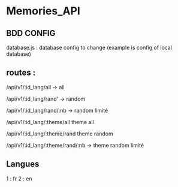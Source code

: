 ﻿# Memories_API
 
 ## BDD CONFIG
database.js : database config to change (example is config of local database)


## routes :

/api/v1/:id_lang/all -> all

/api/v1/:id_lang/rand' -> random

/api/v1/:id_lang/rand/:nb -> random limité

/api/v1/:id_lang/:theme/all theme all

/api/v1/:id_lang/:theme/rand theme random

/api/v1/:id_lang/:theme/rand/:nb -> theme random limité


## Langues

1 : fr
2 : en
